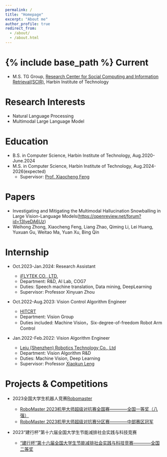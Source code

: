 ```yaml
---
permalink: /
title: "Homepage"
excerpt: "About me"
author_profile: true
redirect_from: 
  - /about/
  - /about.html
---
```


{% include base_path %}
Current
======
* M.S. TG Group, [Research Center for Social Computing and Information Retrieval(SCIR)](http://ir.hit.edu.cn/), Harbin Institute of Technology

Research Interests
======
* Natural Language Processing
* Multimodal Large Language Model

Education
======
* B.S. in Computer Science, Harbin Institute of Technology, Aug.2020-June.2024
* M.S. in Computer Science, Harbin Institute of Technology, Aug.2024-2026(expected)
  * Supervisor: [Prof. Xiaocheng Feng](http://ir.hit.edu.cn/~xcfeng/)

Papers
======
* Investigating and Mitigating the Multimodal Hallucination Snowballing in Large Vision-Language Models(https://openreview.net/forum?id=13IyeDA6Uz)
* Weihong Zhong, Xiaocheng Feng, Liang Zhao, Qiming Li, Lei Huang, Yuxuan Gu, Weitao Ma, Yuan Xu, Bing Qin
  
Internship
======
* Oct.2023-Jan.2024: Research Assistant
  * [iFLYTEK CO., LTD.](https://www.iflytek.com/)
  * Department: R&D, AI Lab, COG7      
  * Duties: Speech machine translation, Data mining, DeepLearning
  * Supervisor: Professor Xinyuan Zhou

* Oct.2022-Aug.2023: Vision Control Algorithm Engineer
  * [HITCRT](https://baike.baidu.com/item/%E5%93%88%E5%B0%94%E6%BB%A8%E5%B7%A5%E4%B8%9A%E5%A4%A7%E5%AD%A6%E7%AB%9E%E6%8A%80%E6%9C%BA%E5%99%A8%E4%BA%BA%E9%98%9F#7)
  * Department: Vision Group    
  * Duties included: Machine Vision，Six-degree-of-freedom Robot Arm Control
  
* Jan.2022-Feb.2022: Vision Algorithm Engineer
  * [Leju (Shenzhen) Robotics Technology Co., Ltd](https://www.lejurobot.com/)
  * Department: Vision Algorithm R&D
  * Duties: Machine Vision, Deep Learning
  * Supervisor: Professor [Xiaokun Leng](https://homepage.hit.edu.cn/lengxiaokun)
  
Projects & Competitions
======
* 2023全国大学生机器人竞赛[Robomaster](https://www.robomaster.com/zh-CN)
  * [RoboMaster 2023机甲大师超级对抗赛全国赛————全国一等奖（八强）](https://www.robomaster.com/zh-CN/resource/pages/announcement/1617)
  * [RoboMaster 2023机甲大师超级对抗赛分区赛————中部赛区冠军](https://www.robomaster.com/zh-CN/resource/pages/announcement/1607)

* 2023“建行杯”第十六届全国大学生节能减排社会实践与科技竞赛
  * [“建行杯”第十六届全国大学生节能减排社会实践与科技竞赛————全国二等奖 ](http://www.jienengjianpai.org/Article.asp?ID=352)
  
